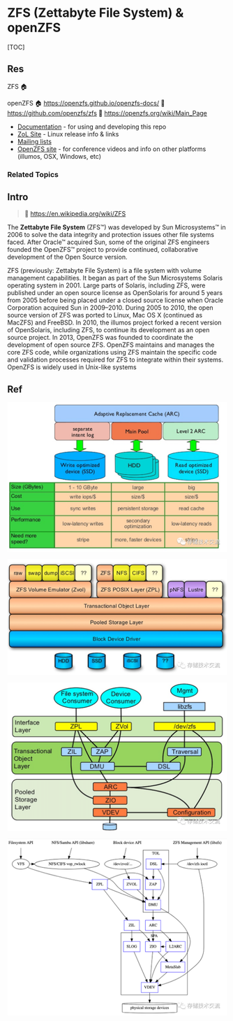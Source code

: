 # ZFS (Zettabyte File System) & openZFS

[TOC]



## Res
ZFS
🏠 

openZFS
🏠 https://openzfs.github.io/openzfs-docs/
🚧 https://github.com/openzfs/zfs
📂 https://openzfs.org/wiki/Main_Page
- [Documentation](https://openzfs.github.io/openzfs-docs/) - for using and developing this repo
- [ZoL Site](https://zfsonlinux.org/) - Linux release info & links
- [Mailing lists](https://openzfs.github.io/openzfs-docs/Project%20and%20Community/Mailing%20Lists.html)
- [OpenZFS site](https://openzfs.org/) - for conference videos and info on other platforms (illumos, OSX, Windows, etc)


### Related Topics



## Intro
> 📎 https://en.wikipedia.org/wiki/ZFS

The **Zettabyte File System** (ZFS™) was developed by Sun Microsystems™ in 2006 to solve the data integrity and protection issues other file systems faced. After Oracle™ acquired Sun, some of the original ZFS engineers founded the OpenZFS™ project to provide continued, collaborative development of the Open Source version.

ZFS (previously: Zettabyte File System) is a file system with volume management capabilities. It began as part of the Sun Microsystems Solaris operating system in 2001. Large parts of Solaris, including ZFS, were published under an open source license as OpenSolaris for around 5 years from 2005 before being placed under a closed source license when Oracle Corporation acquired Sun in 2009–2010. During 2005 to 2010, the open source version of ZFS was ported to Linux, Mac OS X (continued as MacZFS) and FreeBSD. In 2010, the illumos project forked a recent version of OpenSolaris, including ZFS, to continue its development as an open source project. In 2013, OpenZFS was founded to coordinate the development of open source ZFS. OpenZFS maintains and manages the core ZFS code, while organizations using ZFS maintain the specific code and validation processes required for ZFS to integrate within their systems. OpenZFS is widely used in Unix-like systems


## Ref
[OpenZFS简介 ｜ 腾讯云技术文档]: https://cloud.tencent.com/developer/article/2074518
![](../../../../../../../../../../Assets/Pics/Pasted%20image%2020240508170614.png)

![](../../../../../../../../../../Assets/Pics/Pasted%20image%2020240508170638.png)

![](../../../../../../../../../../Assets/Pics/Pasted%20image%2020240508170622.png)

![](../../../../../../../../../../Assets/Pics/Pasted%20image%2020240508170630.png)

[终于有人把 ZFS 文件系统讲明白了 | 青云技术社区]: https://segmentfault.com/a/1190000040728575